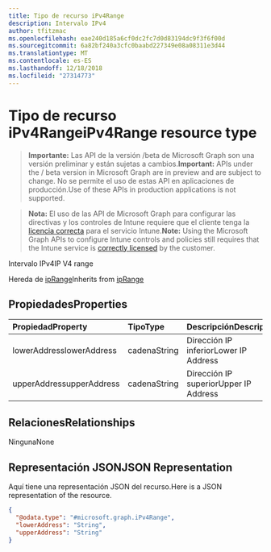 ```yaml
---
title: Tipo de recurso iPv4Range
description: Intervalo IPv4
author: tfitzmac
ms.openlocfilehash: eae240d185a6cf0dc2fc7d0d83194dc9f3f6f00d
ms.sourcegitcommit: 6a82bf240a3cfc0baabd227349e08a08311e3d44
ms.translationtype: MT
ms.contentlocale: es-ES
ms.lasthandoff: 12/18/2018
ms.locfileid: "27314773"
---
```

# <a name="ipv4range-resource-type"></a><span data-ttu-id="d1370-103">Tipo de recurso iPv4Range</span><span class="sxs-lookup"><span data-stu-id="d1370-103">iPv4Range resource type</span></span>

> <span data-ttu-id="d1370-104">**Importante:** Las API de la versión /beta de Microsoft Graph son una versión preliminar y están sujetas a cambios.</span><span class="sxs-lookup"><span data-stu-id="d1370-104">**Important:** APIs under the / beta version in Microsoft Graph are in preview and are subject to change.</span></span> <span data-ttu-id="d1370-105">No se permite el uso de estas API en aplicaciones de producción.</span><span class="sxs-lookup"><span data-stu-id="d1370-105">Use of these APIs in production applications is not supported.</span></span>

> <span data-ttu-id="d1370-106">**Nota:** El uso de las API de Microsoft Graph para configurar las directivas y los controles de Intune requiere que el cliente tenga la [licencia correcta](https://go.microsoft.com/fwlink/?linkid=839381) para el servicio Intune.</span><span class="sxs-lookup"><span data-stu-id="d1370-106">**Note:** Using the Microsoft Graph APIs to configure Intune controls and policies still requires that the Intune service is [correctly licensed](https://go.microsoft.com/fwlink/?linkid=839381) by the customer.</span></span>

<span data-ttu-id="d1370-107">Intervalo IPv4</span><span class="sxs-lookup"><span data-stu-id="d1370-107">IP V4 range</span></span>

<span data-ttu-id="d1370-108">Hereda de [ipRange](../resources/intune-shared-iprange.md)</span><span class="sxs-lookup"><span data-stu-id="d1370-108">Inherits from [ipRange](../resources/intune-shared-iprange.md)</span></span>

## <a name="properties"></a><span data-ttu-id="d1370-109">Propiedades</span><span class="sxs-lookup"><span data-stu-id="d1370-109">Properties</span></span>
|<span data-ttu-id="d1370-110">Propiedad</span><span class="sxs-lookup"><span data-stu-id="d1370-110">Property</span></span>|<span data-ttu-id="d1370-111">Tipo</span><span class="sxs-lookup"><span data-stu-id="d1370-111">Type</span></span>|<span data-ttu-id="d1370-112">Descripción</span><span class="sxs-lookup"><span data-stu-id="d1370-112">Description</span></span>|
|:---|:---|:---|
|<span data-ttu-id="d1370-113">lowerAddress</span><span class="sxs-lookup"><span data-stu-id="d1370-113">lowerAddress</span></span>|<span data-ttu-id="d1370-114">cadena</span><span class="sxs-lookup"><span data-stu-id="d1370-114">String</span></span>|<span data-ttu-id="d1370-115">Dirección IP inferior</span><span class="sxs-lookup"><span data-stu-id="d1370-115">Lower IP Address</span></span>|
|<span data-ttu-id="d1370-116">upperAddress</span><span class="sxs-lookup"><span data-stu-id="d1370-116">upperAddress</span></span>|<span data-ttu-id="d1370-117">cadena</span><span class="sxs-lookup"><span data-stu-id="d1370-117">String</span></span>|<span data-ttu-id="d1370-118">Dirección IP superior</span><span class="sxs-lookup"><span data-stu-id="d1370-118">Upper IP Address</span></span>|

## <a name="relationships"></a><span data-ttu-id="d1370-119">Relaciones</span><span class="sxs-lookup"><span data-stu-id="d1370-119">Relationships</span></span>
<span data-ttu-id="d1370-120">Ninguna</span><span class="sxs-lookup"><span data-stu-id="d1370-120">None</span></span>

## <a name="json-representation"></a><span data-ttu-id="d1370-121">Representación JSON</span><span class="sxs-lookup"><span data-stu-id="d1370-121">JSON Representation</span></span>
<span data-ttu-id="d1370-122">Aquí tiene una representación JSON del recurso.</span><span class="sxs-lookup"><span data-stu-id="d1370-122">Here is a JSON representation of the resource.</span></span>
<!-- {
  "blockType": "resource",
  "keyProperty": "id",
  "@odata.type": "microsoft.graph.iPv4Range"
}
-->
``` json
{
  "@odata.type": "#microsoft.graph.iPv4Range",
  "lowerAddress": "String",
  "upperAddress": "String"
}
```



